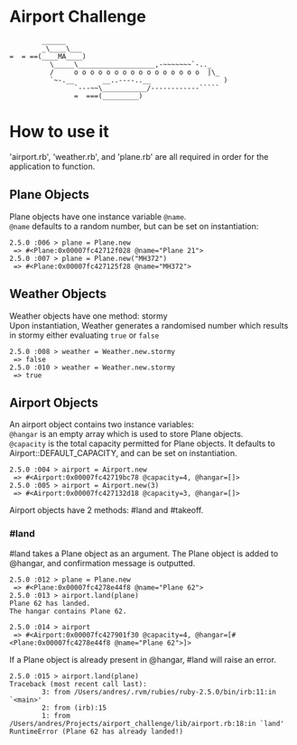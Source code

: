 Airport Challenge
=================

```
        ______
        _\____\___
=  = ==(____MA____)
          \_____\___________________,-~~~~~~~`-.._
          /     o o o o o o o o o o o o o o o o  |\_
          `~-.__       __..----..__                  )
                `---~~\___________/------------`````
                =  ===(_________)

```

# How to use it

'airport.rb', 'weather.rb', and 'plane.rb' are all required in order for the application to function.


## Plane Objects

Plane objects have one instance variable `@name`. <br/>
`@name` defaults to a random number, but can be set on instantiation:

```
2.5.0 :006 > plane = Plane.new
 => #<Plane:0x00007fc42712f028 @name="Plane 21">
2.5.0 :007 > plane = Plane.new("MH372")
 => #<Plane:0x00007fc427125f28 @name="MH372">
 ```

## Weather Objects

Weather objects have one method: stormy <br/>
Upon instantiation, Weather generates a randomised number which results in stormy either evaluating `true` or `false`

```
2.5.0 :008 > weather = Weather.new.stormy
 => false
2.5.0 :010 > weather = Weather.new.stormy
 => true
```

## Airport Objects

An airport object contains two instance variables: <br/>
`@hangar` is an empty array which is used to store Plane objects. <br/>
`@capacity` is the total capacity permitted for Plane objects. It defaults to Airport::DEFAULT_CAPACITY, and can be set on instantiation.

```
2.5.0 :004 > airport = Airport.new
 => #<Airport:0x00007fc42719bc78 @capacity=4, @hangar=[]>
2.5.0 :005 > airport = Airport.new(3)
 => #<Airport:0x00007fc427132d18 @capacity=3, @hangar=[]>
```

Airport objects have 2 methods: #land and #takeoff. <br/>

### #land

#land takes a Plane object as an argument. The Plane object is added to @hangar, and confirmation message is outputted.

```
2.5.0 :012 > plane = Plane.new
 => #<Plane:0x00007fc4278e44f8 @name="Plane 62">
2.5.0 :013 > airport.land(plane)
Plane 62 has landed.
The hangar contains Plane 62.

2.5.0 :014 > airport
 => #<Airport:0x00007fc427901f30 @capacity=4, @hangar=[#<Plane:0x00007fc4278e44f8 @name="Plane 62">]>
```

If a Plane object is already present in @hangar, #land will raise an error.

```
2.5.0 :015 > airport.land(plane)
Traceback (most recent call last):
        3: from /Users/andres/.rvm/rubies/ruby-2.5.0/bin/irb:11:in `<main>'
        2: from (irb):15
        1: from /Users/andres/Projects/airport_challenge/lib/airport.rb:18:in `land'
RuntimeError (Plane 62 has already landed!)
```


